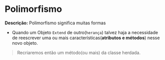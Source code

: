 # Polimorfismo

**Descrição:** Polimorfismo significa muitas formas

- Quando um Objeto ``Extend`` de outro(``herança``) talvez haja a necessidade de reescrever uma ou mais características(**atributos e métodos**) nesse novo objeto.

> Recriaremos então um método(ou mais) da classe herdada.
